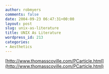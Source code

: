 ```yaml
---
author: robmyers
comments: false
date: 2004-09-23 06:47:31+00:00
layout: post
slug: unix-as-literature
title: UNIX As Literature
wordpress_id: 213
categories:
- Aesthetics
---
```


[http://www.thomasscoville.com/PCarticle.html](http://www.thomasscoville.com/PCarticle.html)

  


